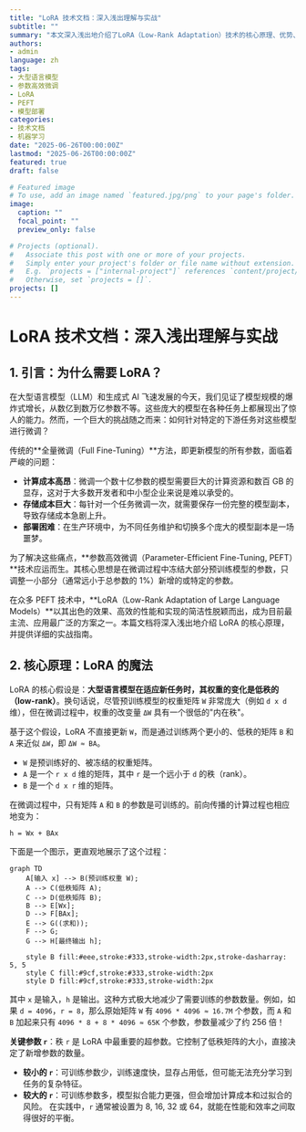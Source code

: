 ```yaml
---
title: "LoRA 技术文档：深入浅出理解与实战"
subtitle: ""
summary: "本文深入浅出地介绍了LoRA（Low-Rank Adaptation）技术的核心原理、优势、实战指南以及部署策略，帮助读者全面理解这一革命性的参数高效微调方法。"
authors:
- admin
language: zh
tags:
- 大型语言模型
- 参数高效微调
- LoRA
- PEFT
- 模型部署
categories:
- 技术文档
- 机器学习
date: "2025-06-26T00:00:00Z"
lastmod: "2025-06-26T00:00:00Z"
featured: true
draft: false

# Featured image
# To use, add an image named `featured.jpg/png` to your page's folder.
image:
  caption: ""
  focal_point: ""
  preview_only: false

# Projects (optional).
#   Associate this post with one or more of your projects.
#   Simply enter your project's folder or file name without extension.
#   E.g. `projects = ["internal-project"]` references `content/project/deep-learning/index.md`.
#   Otherwise, set `projects = []`.
projects: []
---
```


# LoRA 技术文档：深入浅出理解与实战

## 1. 引言：为什么需要 LoRA？

在大型语言模型（LLM）和生成式 AI 飞速发展的今天，我们见证了模型规模的爆炸式增长，从数亿到数万亿参数不等。这些庞大的模型在各种任务上都展现出了惊人的能力。然而，一个巨大的挑战随之而来：如何针对特定的下游任务对这些模型进行微调？

传统的**全量微调（Full Fine-Tuning）**方法，即更新模型的所有参数，面临着严峻的问题：

*   **计算成本高昂**：微调一个数十亿参数的模型需要巨大的计算资源和数百 GB 的显存，这对于大多数开发者和中小型企业来说是难以承受的。
*   **存储成本巨大**：每针对一个任务微调一次，就需要保存一份完整的模型副本，导致存储成本急剧上升。
*   **部署困难**：在生产环境中，为不同任务维护和切换多个庞大的模型副本是一场噩梦。

为了解决这些痛点，**参数高效微调（Parameter-Efficient Fine-Tuning, PEFT）**技术应运而生。其核心思想是在微调过程中冻结大部分预训练模型的参数，只调整一小部分（通常远小于总参数的 1%）新增的或特定的参数。

在众多 PEFT 技术中，**LoRA（Low-Rank Adaptation of Large Language Models）**以其出色的效果、高效的性能和实现的简洁性脱颖而出，成为目前最主流、应用最广泛的方案之一。本篇文档将深入浅出地介绍 LoRA 的核心原理，并提供详细的实战指南。

## 2. 核心原理：LoRA 的魔法

LoRA 的核心假设是：**大型语言模型在适应新任务时，其权重的变化是低秩的（low-rank）**。换句话说，尽管预训练模型的权重矩阵 `W` 非常庞大（例如 `d x d` 维），但在微调过程中，权重的改变量 `ΔW` 具有一个很低的"内在秩"。

基于这个假设，LoRA 不直接更新 `W`，而是通过训练两个更小的、低秩的矩阵 `B` 和 `A` 来近似 `ΔW`，即 `ΔW ≈ BA`。

*   `W` 是预训练好的、被冻结的权重矩阵。
*   `A` 是一个 `r x d` 维的矩阵，其中 `r` 是一个远小于 `d` 的秩（rank）。
*   `B` 是一个 `d x r` 维的矩阵。

在微调过程中，只有矩阵 `A` 和 `B` 的参数是可训练的。前向传播的计算过程也相应地变为：

`h = Wx + BAx`

下面是一个图示，更直观地展示了这个过程：

```mermaid
graph TD
    A[输入 x] --> B(预训练权重 W);
    A --> C(低秩矩阵 A);
    C --> D(低秩矩阵 B);
    B --> E[Wx];
    D --> F[BAx];
    E --> G((求和));
    F --> G;
    G --> H[最终输出 h];

    style B fill:#eee,stroke:#333,stroke-width:2px,stroke-dasharray: 5, 5
    style C fill:#9cf,stroke:#333,stroke-width:2px
    style D fill:#9cf,stroke:#333,stroke-width:2px
```

其中 `x` 是输入，`h` 是输出。这种方式极大地减少了需要训练的参数数量。例如，如果 `d = 4096`，`r = 8`，那么原始矩阵 `W` 有 `4096 * 4096 ≈ 16.7M` 个参数，而 `A` 和 `B` 加起来只有 `4096 * 8 + 8 * 4096 ≈ 65K` 个参数，参数量减少了约 256 倍！

**关键参数 `r`**：秩 `r` 是 LoRA 中最重要的超参数。它控制了低秩矩阵的大小，直接决定了新增参数的数量。
*   **较小的 `r`**：可训练参数少，训练速度快，显存占用低，但可能无法充分学习到任务的复杂特征。
*   **较大的 `r`**：可训练参数多，模型拟合能力更强，但会增加计算成本和过拟合的风险。
在实践中，`r` 通常被设置为 8, 16, 32 或 64，就能在性能和效率之间取得很好的平衡。